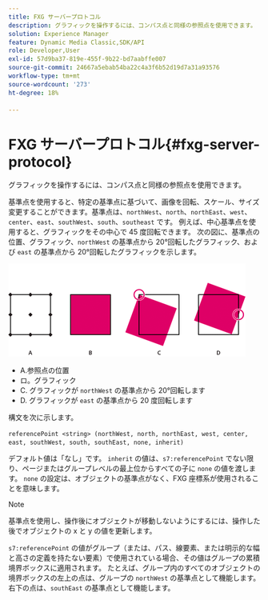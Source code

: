 ```yaml
---
title: FXG サーバープロトコル
description: グラフィックを操作するには、コンパス点と同様の参照点を使用できます。
solution: Experience Manager
feature: Dynamic Media Classic,SDK/API
role: Developer,User
exl-id: 57d9ba37-819e-455f-9b22-bd7aabffe007
source-git-commit: 24667a5ebab54ba22c4a3f6b52d19d7a31a93576
workflow-type: tm+mt
source-wordcount: '273'
ht-degree: 18%

---
```


# FXG サーバープロトコル{#fxg-server-protocol}

グラフィックを操作するには、コンパス点と同様の参照点を使用できます。

基準点を使用すると、特定の基準点に基づいて、画像を回転、スケール、サイズ変更することができます。基準点は、`northWest`、`north`、`northEast`、`west`、`center`、`east`、`southWest`、`south`、`southeast` です。 例えば、中心基準点を使用すると、グラフィックをその中心で 45 度回転できます。 次の図に、基準点の位置、グラフィック、`northWest` の基準点から 20°回転したグラフィック、および `east` の基準点から 20°回転したグラフィックを示します。

![&#x200B; 基準点の画像 &#x200B;](assets/wp_ref_points.png)

* A.参照点の位置
* ロ。グラフィック
* C. グラフィックが `northWest` の基準点から 20°回転します
* D. グラフィックが `east` の基準点から 20 度回転します

構文を次に示します。

`referencePoint <string> (northWest, north, northEast, west, center, east, southWest, south, southEast, none, inherit)`

デフォルト値は「なし」です。 `inherit` の値は、`s7:referencePoint` でない限り、ページまたはグループレベルの最上位からすべての子に `none` の値を渡します。 `none` の設定は、オブジェクトの基準点がなく、FXG 座標系が使用されることを意味します。

>[!NOTE]
>
>基準点を使用し、操作後にオブジェクトが移動しないようにするには、操作した後でオブジェクトの x と y の値を更新します。

`s7:referencePoint` の値がグループ（または、パス、線要素、または明示的な幅と高さの定義を持たない要素）で使用されている場合、その値はグループの累積境界ボックスに適用されます。 たとえば、グループ内のすべてのオブジェクトの境界ボックスの左上の点は、グループの `northWest` の基準点として機能します。右下の点は、`southEast` の基準点として機能します。
